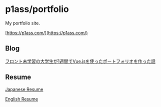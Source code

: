 # p1ass/portfolio

My portfolio site.

[https://p1ass.com/](https://p1ass.com/)

## Blog

[フロント未学習の大学生が1週間でVue.jsを使ったポートフォリオを作った話](https://qiita.com/p1ass/items/a01578b782f17f573510)

## Resume

[Japanese Resume](./Resume_JP.md)

[English Resume](./Resume_EN.md)

